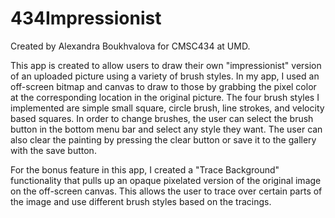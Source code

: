 # 434Impressionist

Created by Alexandra Boukhvalova for CMSC434 at UMD.

This app is created to allow users to draw their own "impressionist" version of an uploaded picture using a variety of brush styles. In my app, I used an off-screen bitmap and canvas to draw to those by grabbing the pixel color at the corresponding location in the original picture. The four brush styles I implemented are simple small square, circle brush, line strokes, and velocity based squares. In order to change brushes, the user can select the brush button in the bottom menu bar and select any style they want. The user can also clear the painting by pressing the clear button or save it to the gallery with the save button. 

For the bonus feature in this app, I created a "Trace Background" functionality that pulls up an opaque pixelated version of the original image on the off-screen canvas. This allows the user to trace over certain parts of the image and use different brush styles based on the tracings. 
